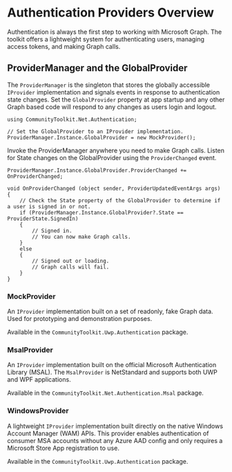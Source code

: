 # Authentication Providers Overview

Authentication is always the first step to working with Microsoft Graph. 
The toolkit offers a lightweight system for authenticating users, managing access tokens, and making Graph calls. 

## ProviderManager and the GlobalProvider

The `ProviderManager` is the singleton that stores the globally accessible `IProvider` implementation and signals events in response to authentication state changes. 
Set the `GlobalProvider` property at app startup and any other Graph based code will respond to any changes as users login and logout.

```
using CommunityToolkit.Net.Authentication;

// Set the GlobalProvider to an IProvider implementation.
ProviderManager.Instance.GlobalProvider = new MockProvider();
```

Invoke the ProviderManager anywhere you need to make Graph calls. 
Listen for State changes on the GlobalProvider using the `ProviderChanged` event.  

```
ProviderManager.Instance.GlobalProvider.ProviderChanged += OnProviderChanged;

void OnProviderChanged (object sender, ProviderUpdatedEventArgs args) 
{
    // Check the State property of the GlobalProvider to determine if a user is signed in or not. 
    if (ProviderManager.Instance.GlobalProvider?.State == ProviderState.SignedIn)
    {
        // Signed in.
        // You can now make Graph calls.
    }
    else
    {
        // Signed out or loading.
        // Graph calls will fail.
    }
}
```

### MockProvider
An `IProvider` implementation built on a set of readonly, fake Graph data. 
Used for prototyping and demonstration purposes.

Available in the `CommunityToolkit.Uwp.Authentication` package.

### MsalProvider
An `IProvider` implementation built on the official Microsoft Authentication Library (MSAL). 
The `MsalProvider` is NetStandard and supports both UWP and WPF applications.

Available in the `CommunityToolkit.Net.Authentication.Msal` package.

### WindowsProvider
A lightweight `IProvider` implementation built directly on the native Windows Account Manager (WAM) APIs.
This provider enables authentication of consumer MSA accounts without any Azure AAD config and only requires a Microsoft Store App registration to use.

Available in the `CommunityToolkit.Uwp.Authentication` package.
